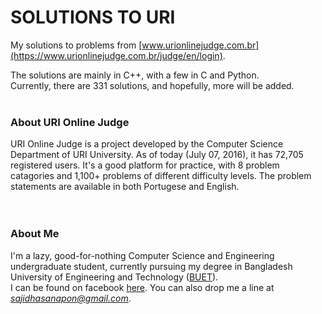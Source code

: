 # SOLUTIONS TO URI

My solutions to problems from [www.urionlinejudge.com.br](https://www.urionlinejudge.com.br/judge/en/login).  

The solutions are mainly in C++, with a few in C and Python.  
Currently, there are 331 solutions, and hopefully, more will be added. 
<br></br>
### About URI Online Judge  

URI Online Judge is a project developed by the Computer Science Department of URI University. As of today (July 07, 2016), it has 72,705 registered users. It's a good platform for practice, with 8 problem catagories and 1,100+ problems of different difficulty levels. The problem statements are available in both Portugese and English.  
<br></br>
### About Me  
I'm a lazy, good-for-nothing Computer Science and Engineering undergraduate student, currently pursuing my degree in Bangladesh University of Engineering and Technology ([BUET](http://www.buet.ac.bd/)).  
I can be found on facebook [here](https://www.facebook.com/SajidHasanApon). You can also drop me a line at *sajidhasanapon@gmail.com*. 
